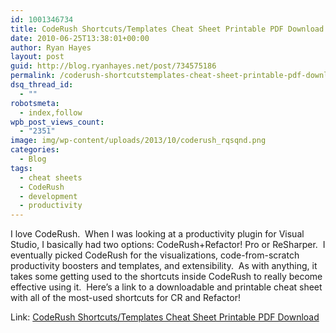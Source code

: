 ```yaml
---
id: 1001346734
title: CodeRush Shortcuts/Templates Cheat Sheet Printable PDF Download
date: 2010-06-25T13:38:01+00:00
author: Ryan Hayes
layout: post
guid: http://blog.ryanhayes.net/post/734575186
permalink: /coderush-shortcutstemplates-cheat-sheet-printable-pdf-download/
dsq_thread_id:
  - ""
robotsmeta:
  - index,follow
wpb_post_views_count:
  - "2351"
image: img/wp-content/uploads/2013/10/coderush_rqsqnd.png
categories:
  - Blog
tags:
  - cheat sheets
  - CodeRush
  - development
  - productivity
---
```

I love CodeRush.  When I was looking at a productivity plugin for Visual Studio, I basically had two options: CodeRush+Refactor! Pro or ReSharper.  I eventually picked CodeRush for the visualizations, code-from-scratch productivity boosters and templates, and extensibility.  As with anything, it takes some getting used to the shortcuts inside CodeRush to really become effective using it.  Here&#8217;s a link to a downloadable and printable cheat sheet with all of the most-used shortcuts for CR and Refactor!

Link: [CodeRush Shortcuts/Templates Cheat Sheet Printable PDF Download](http://community.devexpress.com/blogs/markmiller/CodeRushShortcutsAndTemplates.pdf)